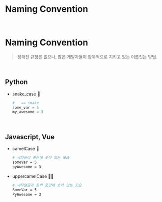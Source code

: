 # Naming Convention


​	

# Naming Convention

>정해진 규정은 없으나, 많은 개발자들이 암묵적으로 지키고 있는 이름짓는 방법.

​	

## Python

- snake_case 🐍

  ```python 
  # _ == snake
  some_var = 5
  my_awesome = 3
  ```



​	

## Javascript, Vue

- camelCase 🐪

  ```bash
  # 낙타등이 중간에 솟아 있는 모습
  someVar = 5
  pyAwesome = 3
  ```
  
  
  
- uppercamelCase 🐪🐪

  ```bash
  # 낙타얼굴과 등이 중간에 솟아 있는 모습
  SomeVar = 5
  PyAwesome = 3
  ```

  
